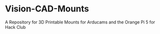 # Vision-CAD-Mounts
A Repository for 3D Printable Mounts for Arducams and the Orange Pi 5 for Hack Club
